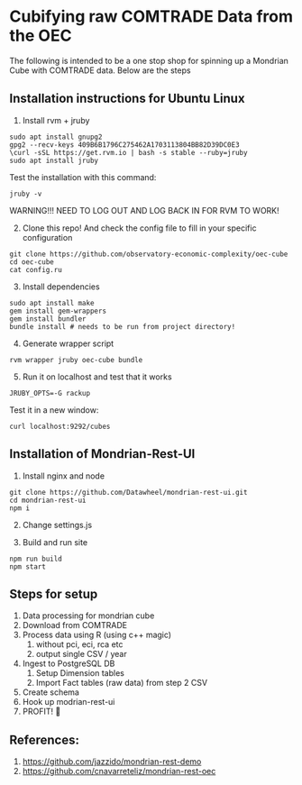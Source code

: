# Cubifying raw COMTRADE Data from the OEC

The following is intended to be a one stop shop for spinning up a Mondrian Cube with COMTRADE data. Below are the steps

## Installation instructions for Ubuntu Linux

1. Install rvm + jruby
```
sudo apt install gnupg2
gpg2 --recv-keys 409B6B1796C275462A1703113804BB82D39DC0E3
\curl -sSL https://get.rvm.io | bash -s stable --ruby=jruby
sudo apt install jruby
```
Test the installation with this command:
```
jruby -v
```
WARNING!!! NEED TO LOG OUT AND LOG BACK IN FOR RVM TO WORK!

2. Clone this repo! And check the config file to fill in your specific configuration
```
git clone https://github.com/observatory-economic-complexity/oec-cube
cd oec-cube
cat config.ru
```

3. Install dependencies
```
sudo apt install make
gem install gem-wrappers
gem install bundler
bundle install # needs to be run from project directory!
```

4. Generate wrapper script
```
rvm wrapper jruby oec-cube bundle
```

5. Run it on localhost and test that it works
```
JRUBY_OPTS=-G rackup
```
Test it in a new window:
```
curl localhost:9292/cubes
```

## Installation of Mondrian-Rest-UI

1. Install nginx and node
```
git clone https://github.com/Datawheel/mondrian-rest-ui.git
cd mondrian-rest-ui
npm i
```
2. Change settings.js

3. Build and run site
```
npm run build
npm start
```


## Steps for setup
1. Data processing for mondrian cube
2. Download from COMTRADE
3. Process data using R (using c++ magic)
    1. without pci, eci, rca etc
    2. output single CSV / year
4. Ingest to PostgreSQL DB
    1. Setup Dimension tables
    2. Import Fact tables (raw data) from step 2 CSV
5. Create schema
6. Hook up modrian-rest-ui
7. PROFIT! 🎉

## References:
1. https://github.com/jazzido/mondrian-rest-demo
2. https://github.com/cnavarreteliz/mondrian-rest-oec
